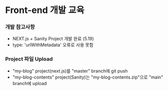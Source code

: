 # Front-end 개발 교육

### 개발 참고사항
+ NEXT.js + Sanity Project 개발 완료 (5.19)
+ type: 'urlWithMetadata' 오류로 사용 못함

### Project 파일 Upload
+ "my-blog" project(next.js)를 "master" branch에 git push
+ "my-blog-contents" project(Sanity)는 "my-blog-contents.zip"으로 "main" branch에 upload
